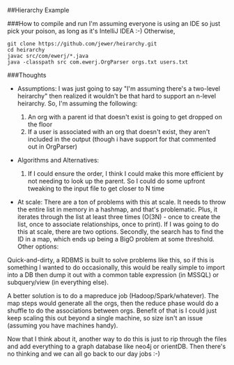 ##Hierarchy Example

###How to compile and run
I'm assuming everyone is using an IDE so just pick your poison, as long as it's IntelliJ IDEA :-) Otherwise, 

```
git clone https://github.com/jewer/heirarchy.git
cd heirarchy
javac src/com/ewerj/*.java
java -classpath src com.ewerj.OrgParser orgs.txt users.txt 
```


###Thoughts
- Assumptions:
    I was just going to say "I'm assuming there's a two-level heirarchy" then realized it wouldn't be that hard to support an n-level heirarchy.  So, I'm assuming 
    the following: 
    1.  An org with a parent id that doesn't exist is going to get dropped on the floor
    2.  If a user is associated with an org that doesn't exist, they aren't included in the output (though i have support for that commented out in OrgParser)
    

- Algorithms and Alternatives:
    1. If I could ensure the order, I think I could make this more efficient by not needing to look up the parent.  So I could do some upfront tweaking to the input file to get closer to N time

- At scale:
There are a ton of problems with this at scale. It needs to throw the entire list in memory in a hashmap, and that's problematic. Plus, it iterates through the list at least three times (O(3N) - once to create the list, once to associate relationships, once to print).  If I was going to do this at scale, there are two options.  Secondly, the search has to find the ID in a map, which ends up being a BigO problem at some threshold.  Other options:

Quick-and-dirty, a RDBMS is built to solve problems like this, so if this is something I wanted to do occasionally, this would be really simple to import into a DB then dump it out with a common table expression (in MSSQL) or subquery/view (in everything else).

A better solution is to do a mapreduce job (Hadoop/Spark/whatever). The map steps would generate all the orgs, then the reduce phase would do a shuffle to do the associations between orgs.  Benefit of that is I could just keep scaling this out beyond a single machine, so size isn't an issue (assuming you have machines handy).

Now that I think about it, another way to do this is just to rip through the files and add everything to a graph database like neo4j or orientDB.  Then there's no thinking and we can all go back to our day jobs :-)

